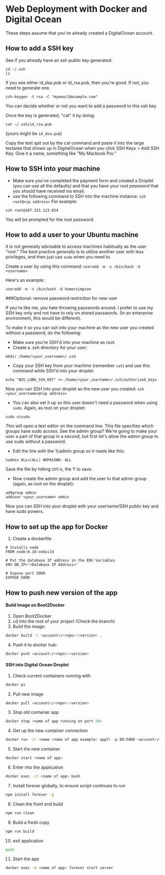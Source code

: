 # Web Deployment with Docker and Digital Ocean

These steps assume that you've already created a DigitalOcean account.

## How to add a SSH key
See if you already have an ssh public key generated:

```
cd ~/.ssh
ls
```

If you see either id_dsa.pub or id_rsa.pub, then you're good. If not, you need to generate one.

```
ssh-keygen -t rsa -C "myemail@example.com"
```

You can decide whether or not you want to add a password to this ssh key.

Once the key is generated, "cat" it by doing:

```
cat ~/.ssh/id_rsa.pub
```
(yours might be `id_dsa.pub`)

Copy the text spit out by the cat command and paste it into the large textarea that shows up in DigitalOcean when you click SSH Keys > Add SSH Key. Give it a name, something like "My Macbook Pro."

## How to SSH into your machine
* Make sure you've completed the payment form and created a Droplet (you can use all the defaults) and that you have your *root password* that you should have received via email.
* use the following command to SSH into the machine instance: `ssh root@<ip address>`
For example:

```
ssh root@107.251.123.654
```
You will be prompted for the root password.

## How to add a user to your Ubuntu machine

It is not generally advisable to access machines habitually as the user "root." The best practice generally is to utilize another user with less privileges, and then just use `sudo` when you need to.

Create a user by using this command: `useradd -m -s /bin/bash -U <username>`

Here's an example:

```
useradd -m -s /bin/bash -U homersimpson
```

###Optional: remove password restriction for new user

If you're like me, you hate throwing passwords around. I prefer to use my SSH key only and not have to rely on stored passwords. (In an enterprise environment, this would be different).

To make it so you can ssh into your machine as the new user you created without a password, do the following:
* Make sure you're SSH'd into your machine as root.
* Create a .ssh directory for your user:

```
mkdir /home/<your_username>/.ssh
```

* Copy your SSH key from your machine (remember `cat`) and use this command while SSH'd into your droplet:

```
echo "BIG_LONG_SSH_KEY" >> /home/<your_username>/.ssh/authorized_keys
```

Now you can SSH into your droplet as the new user you created: `ssh <your_username>@<ip address>`

* You can also set it up so this user doesn't need a password when using `sudo`. Again, as root on your droplet:

```
sudo visudo
```

This will open a text editor on the command line. This file specifies which groups have sudo access. See the admin group? We're going to make your user a part of that group in a second, but first let's allow the admin group to use sudo without a password.

* Edit the line with the %admin group so it reads like this:

```%admin ALL=(ALL) NOPASSWD: ALL```

Save the file by hitting ctrl-x, the Y to save.

* Now create the admin group and add the user to that admin group (again, as root on the droplet):

```
addgroup admin
adduser <your_username> admin
```

Now you can SSH into your droplet with your username/SSH public key and have sudo powers.


## How to set up the app for Docker
1) Create a dockerfile
```
# Installs node
FROM node:0.10-onbuild

# Put the database IP address in the ENV Variables
ENV DB_IP="<Database IP Address>"

# Expose port 5000
EXPOSE 5000
```

## How to push new version of the app
#### Build Image on Boot2Docker
1) Open Boot2Docker
2) cd into the root of your project (Check the branch)
3) Build the image:
```sh
docker build -t <account>/<repo>:<version> .
```
4) Push it to docker hub:
```sh
docker push <account>/<repo>:<version>
```

#### SSH into Digital Ocean Droplet
1) Check current containers running with
```sh
docker ps
```
2) Pull new image
```sh
docker pull <account>/<repo>:<version>
```
3) Stop old container app
```sh
docker stop <name of app running on port 80>
```
4) Get up the new container connection
```sh
docker run -it —name <name of app example: app7> -p 80:5000 <account>/<repo>:<version>
```
5) Start the new container
```sh
docker start <name of app>
```
6) Enter into the application
```sh
docker exec -it <name of app> bash
```
7) Install forever globally, to ensure script continues to run
```sh
npm install forever -g
```
8) Clean the front end build
```sh
npm run clean
```
9) Build a fresh copy
```sh
npm run build
```
10) exit application
```sh
exit
```
11) Start the app
```sh
docker exec -d <name of app> forever start server
```
